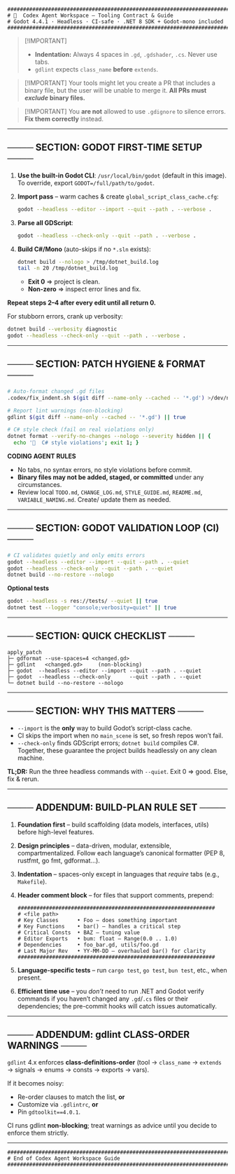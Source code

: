 
<!--
###############################################################################
# 🧠  Codex Agent Workspace – Tooling Contract & Guide (HIDDEN HEADER)
# Godot 4.4.1 · Headless · CI-safe · .NET 8 SDK + Godot-mono included
###############################################################################
# CODING AGENT BEHAVIOR MODE: VERBOSE · STEPWISE · SAFE · LINT-COMPLIANT
# MAXIMUM REASONING TIME
# PULL REQUEST POLICY: NO BINARIES · NO AUTOCOMPLETE · ONLY CONFIRMED CODE
# VARIABLE PREFIX STYLE: <scriptPrefix>_<name>_<ownerFn> · lowercase_snake_case
# TASK SEQUENCE RULE: FOUNDATION FIRST → UTILITIES → SCENES → FEATURES
# COMMIT MESSAGE STYLE: Conventional Commits (e.g., fix(boids): stabilize swim)
# BUG POLICY: Validate scripts → detect errors → fix → revalidate → repeat
# Only commit when zero errors. Warnings may pass unless CI blocks them.
# ERROR POLICY: No bypassing errors. No .gdignore, fake returns, or suppression.
# Placeholders and minimal stubs are allowed only for tracked, planned features.
# Placeholders must not hide script-validation failures.
###############################################################################
-->

```text
###############################################################################
# 🧠  Codex Agent Workspace – Tooling Contract & Guide
# Godot 4.4.1 · Headless · CI-safe · .NET 8 SDK + Godot-mono included
###############################################################################
````

> \[!IMPORTANT]
>
> * **Indentation:** Always 4 spaces in `.gd`, `.gdshader`, `.cs`. Never use tabs.
> * `gdlint` expects `class_name` **before** `extends`.

> \[!IMPORTANT]
> Your tools might let you create a PR that includes a binary file, but the user
> will be unable to merge it. **All PRs must *exclude* binary files.**

> \[!IMPORTANT]
> You **are not** allowed to use `.gdignore` to silence errors. **Fix them
> correctly** instead.

---

## ──── SECTION: GODOT FIRST-TIME SETUP ────

1. **Use the built-in Godot CLI**: `/usr/local/bin/godot` (default in this image).
   To override, export `GODOT=/full/path/to/godot`.

2. **Import pass** – warm caches & create `global_script_class_cache.cfg`:

   ```bash
   godot --headless --editor --import --quit --path . --verbose .
   ```

3. **Parse all GDScript**:

   ```bash
   godot --headless --check-only --quit --path . --verbose .
   ```

4. **Build C#/Mono** (auto-skips if no `*.sln` exists):

   ```bash
   dotnet build --nologo > /tmp/dotnet_build.log
   tail -n 20 /tmp/dotnet_build.log
   ```

   * **Exit 0** ⇒ project is clean.
   * **Non-zero** ⇒ inspect error lines and fix.

**Repeat steps 2–4 after every edit until all return 0.**

For stubborn errors, crank up verbosity:

```bash
dotnet build --verbosity diagnostic
godot --headless --check-only --quit --path . --verbose .
```

---

## ──── SECTION: PATCH HYGIENE & FORMAT ────

```bash
# Auto-format changed .gd files
.codex/fix_indent.sh $(git diff --name-only --cached -- '*.gd') >/dev/null

# Report lint warnings (non-blocking)
gdlint $(git diff --name-only --cached -- '*.gd') || true

# C# style check (fail on real violations only)
dotnet format --verify-no-changes --nologo --severity hidden || {
  echo '🛑  C# style violations'; exit 1; }
```

**CODING AGENT RULES**

* No tabs, no syntax errors, no style violations before commit.
* **Binary files may not be added, staged, or committed** under any circumstances.
* Review local `TODO.md`, `CHANGE_LOG.md`, `STYLE_GUIDE.md`, `README.md`,
  `VARIABLE_NAMING.md`. Create/ update them as needed.

---

## ──── SECTION: GODOT VALIDATION LOOP (CI) ────

```bash
# CI validates quietly and only emits errors
godot --headless --editor --import --quit --path . --quiet
godot --headless --check-only --quit --path . --quiet
dotnet build --no-restore --nologo
```

**Optional tests**

```bash
godot --headless -s res://tests/ --quiet || true
dotnet test --logger "console;verbosity=quiet" || true
```

---

## ──── SECTION: QUICK CHECKLIST ────

```text
apply_patch
├─ gdformat --use-spaces=4 <changed.gd>
├─ gdlint   <changed.gd>     (non-blocking)
├─ godot  --headless --editor --import --quit --path . --quiet
├─ godot  --headless --check-only      --quit --path . --quiet
└─ dotnet build --no-restore --nologo
```

---

## ──── SECTION: WHY THIS MATTERS ────

* `--import` is the **only** way to build Godot’s script-class cache.
* CI skips the import when no `main_scene` is set, so fresh repos won’t fail.
* `--check-only` finds GDScript errors; `dotnet build` compiles C#.
  Together, these guarantee the project builds headlessly on any clean machine.

**TL;DR:** Run the three headless commands with `--quiet`. Exit 0 ⇒ good. Else,
fix & rerun.

---

## ──── ADDENDUM: BUILD-PLAN RULE SET ────

1. **Foundation first** – build scaffolding (data models, interfaces, utils)
   before high-level features.

2. **Design principles** – data-driven, modular, extensible, compartmentalized.
   Follow each language’s canonical formatter (PEP 8, rustfmt, go fmt, gdformat…).

3. **Indentation** – spaces-only except in languages that *require* tabs
   (e.g., `Makefile`).

4. **Header comment block** – for files that support comments, prepend:

   ```text
   ###############################################################
   # <file path>
   # Key Classes      • Foo – does something important
   # Key Functions    • bar() – handles a critical step
   # Critical Consts  • BAZ – tuning value
   # Editor Exports   • bum: float – Range(0.0 .. 1.0)
   # Dependencies     • foo_bar.gd, utils/foo.gd
   # Last Major Rev   • YY-MM-DD – overhauled bar() for clarity
   ###############################################################
   ```

5. **Language-specific tests** – run `cargo test`, `go test`, `bun test`, etc.,
   when present.

6. **Efficient time use** – you *don’t* need to run .NET and Godot verify
   commands if you haven’t changed any `.gd`/`.cs` files or their dependencies;
   the pre-commit hooks will catch issues automatically.

---

## ──── ADDENDUM: gdlint CLASS-ORDER WARNINGS ────

`gdlint` 4.x enforces **class-definitions-order**
(tool → `class_name` → `extends` → signals → enums → consts → exports → vars).

If it becomes noisy:

* Re-order clauses to match the list, **or**
* Customize via `.gdlintrc`, **or**
* Pin `gdtoolkit==4.0.1`.

CI runs gdlint **non-blocking**; treat warnings as advice until you decide to
enforce them strictly.

---

```text
###############################################################################
# End of Codex Agent Workspace Guide
###############################################################################
```




